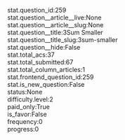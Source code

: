 stat.question_id:259  
stat.question__article__live:None  
stat.question__article__slug:None  
stat.question__title:3Sum Smaller  
stat.question__title_slug:3sum-smaller  
stat.question__hide:False  
stat.total_acs:37  
stat.total_submitted:67  
stat.total_column_articles:1  
stat.frontend_question_id:259  
stat.is_new_question:False  
status:None  
difficulty.level:2  
paid_only:True  
is_favor:False  
frequency:0  
progress:0  
